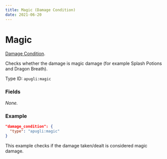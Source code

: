 ```yaml
---
title: Magic (Damage Condition)
date: 2021-06-20
---
```


# Magic

[Damage Condition](../damage_condition_types.md).

Checks whether the damage is magic damage (for example Splash Potions and Dragon Breath).

Type ID: `apugli:magic`

### Fields

*None.*


### Example
```json
"damage_condition": {
  "type": "apugli:magic"
}
```
This example checks if the damage taken/dealt is considered magic damage.